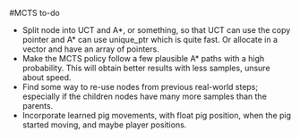 #MCTS to-do
 * Split node into UCT and A*, or something, so that UCT can use the copy
   pointer and A* can use unique_ptr which is quite fast. Or allocate in a
   vector and have an array of pointers.
 * Make the MCTS policy follow a few plausible A* paths with a high probability.
   This will obtain better results with less samples, unsure about speed.
 * Find some way to re-use nodes from previous real-world steps; especially if
   the children nodes have many more samples than the parents.
 * Incorporate learned pig movements, with float pig position, when the pig
   started moving, and maybe player positions.

